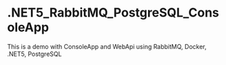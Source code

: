 # .NET5_RabbitMQ_PostgreSQL_ConsoleApp
This is a demo with ConsoleApp and WebApi using RabbitMQ, Docker, .NET5, PostgreSQL
